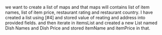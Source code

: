 we want to create a list of maps and that maps will contains list of item names, list of item price, restaurant rating and restaurant country.
I have created a list using [#4] and stored value of reating and address into provided fields. and then iterate in itemsList and created a new List named Dish Names and Dish Price and stored itemName and itemPrice in that. 